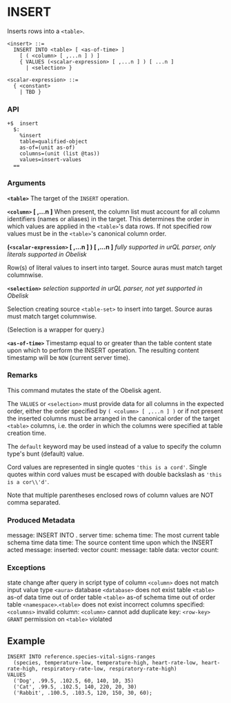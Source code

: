 # INSERT

Inserts rows into a `<table>`.

```
<insert> ::=
  INSERT INTO <table> [ <as-of-time> ]
    [ ( <column> [ ,...n ] ) ]
    { VALUES (<scalar-expression> [ ,...n ] ) [ ...n ]
      | <selection> }
```

```
<scalar-expression> ::=
  { <constant>
    | TBD }
```

### API
```
+$  insert
  $:
    %insert
    table=qualified-object
    as-of=(unit as-of)
    columns=(unit (list @tas))
    values=insert-values
  ==
```

### Arguments

**`<table>`**
The target of the `INSERT` operation.

**`<column>` [ ,...n ]**
When present, the column list must account for all column identifiers (names or aliases) in the target. This determines the order in which values are applied in the `<table>`'s data rows. If not specified row values must be in the `<table>`'s canonical column order.

**(`<scalar-expression>` [ ,...n ] ) [ ,...n ]**
*fully supported in urQL parser, only literals supported in Obelisk*

Row(s) of literal values to insert into target. Source auras must match target columnwise.

**`<selection>`**
*selection supported in urQL parser, not yet supported in Obelisk*

Selection creating source `<table-set>` to insert into target. Source auras must match target columnwise.

(Selection is a wrapper for query.)

**`<as-of-time>`**
Timestamp equal to or greater than the table content state upon which to perform the INSERT operation. The resulting content timestamp will be `NOW` (current server time).

### Remarks

This command mutates the state of the Obelisk agent.

The `VALUES` or `<selection>` must provide data for all columns in the expected order, either the order specified by `( <column> [ ,...n ] )` or if not present the inserted columns must be arranged in the canonical order of the target `<table>` columns, i.e. the order in which the columns were specified at table creation time.

The `default` keyword may be used instead of a value to specify the column type's bunt (default) value.

Cord values are represented in single quotes `'this is a cord'`. Single quotes within cord values must be escaped with double backslash as `'this is a cor\\'d'`.

Note that multiple parentheses enclosed rows of column values are NOT comma separated.

### Produced Metadata

message: INSERT INTO <namespace name>.<table name>
server time: <timestamp>
schema time: <timestamp>   The most current table schema time
data time: <timestamp>     The source content time upon which the INSERT acted
message: inserted:
vector count: <count>
message: table data:
vector count: <count>

### Exceptions

state change after query in script
type of column `<column>` does not match input value type `<aura>`
database `<database>` does not exist
table `<table>` as-of data time out of order
table `<table>` as-of schema time out of order
table `<namespace>`.`<table>` does not exist
incorrect columns specified: `<columns>`
invalid column: `<column>`
cannot add duplicate key: `<row-key>`
`GRANT` permission on `<table>` violated

## Example

```
INSERT INTO reference.species-vital-signs-ranges
  (species, temperature-low, temperature-high, heart-rate-low, heart-rate-high, respiratory-rate-low, respiratory-rate-high)
VALUES
  ('Dog', .99.5, .102.5, 60, 140, 10, 35)
  ('Cat', .99.5, .102.5, 140, 220, 20, 30)
  ('Rabbit', .100.5, .103.5, 120, 150, 30, 60);
```
